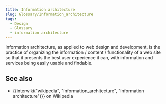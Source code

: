 ```yaml
---
title: Information architecture
slug: Glossary/Information_architecture
tags:
  - Design
  - Glossary
  - information architecture
---
```

<p>Information architecture, as applied to web design and development, is the practice of organizing the information / content / functionality of a web site so that it presents the best user experience it can, with information and services being easily usable and findable.</p>

<h2 id="see_also">See also</h2>

<ul>
 <li>{{interwiki("wikipedia", "Information_architecture", "Information architecture")}} on Wikipedia</li>
</ul>
